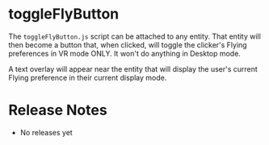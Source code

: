 # toggleFlyButton
The `toggleFlyButton.js` script can be attached to any entity. That entity will then become a button that, when clicked, will toggle the clicker's Flying preferences in VR mode ONLY. It won't do anything in Desktop mode.

A text overlay will appear near the entity that will display the user's current Flying preference in their current display mode.

# Release Notes
- No releases yet